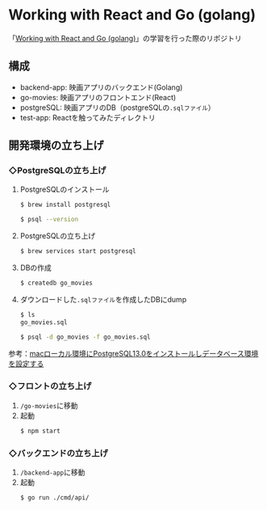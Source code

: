 # Working with React and Go (golang)
「[Working with React and Go (golang)](https://www.udemy.com/course/working-with-react-and-go-golang/)」の学習を行った際のリポジトリ

## 構成
* backend-app: 映画アプリのバックエンド(Golang)
* go-movies: 映画アプリのフロントエンド(React)
* postgreSQL: 映画アプリのDB（postgreSQLの`.sqlファイル`）
* test-app: Reactを触ってみたディレクトリ

## 開発環境の立ち上げ
### ◇PostgreSQLの立ち上げ
1. PostgreSQLのインストール
    ```bash
    $ brew install postgresql
    ```
    ```bash
    $ psql --version
    ```
2. PostgreSQLの立ち上げ
    ```bash
    $ brew services start postgresql
    ```
3. DBの作成
    ```bash
    $ createdb go_movies
    ```
4. ダウンロードした`.sqlファイル`を作成したDBにdump
    ```bash
    $ ls
    go_movies.sql
    ```
    ```bash
    $ psql -d go_movies -f go_movies.sql
    ```
参考：[macローカル環境にPostgreSQL13.0をインストールしデータベース環境を設定する](https://tomato-develop.com/mac-local-postgresql-database/)

### ◇フロントの立ち上げ
1. `/go-movies`に移動
2. 起動
    ```bash
    $ npm start
    ```

### ◇バックエンドの立ち上げ
1. `/backend-app`に移動
2. 起動
    ```bash
    $ go run ./cmd/api/
    ```
